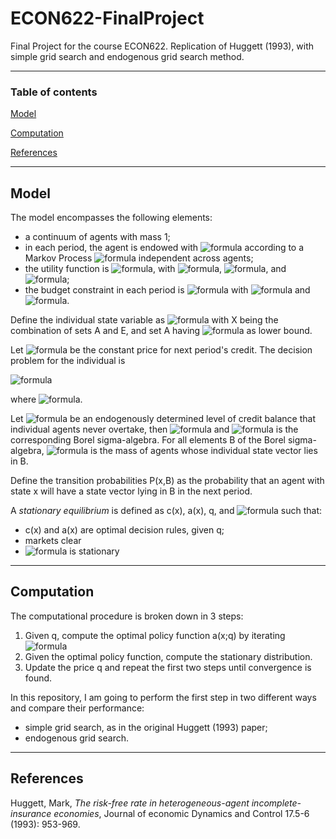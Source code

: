 # ECON622-FinalProject
Final Project for the course ECON622. Replication of Huggett (1993), with simple grid search and endogenous grid search method.

----
### Table of contents
[Model](#model)

[Computation](#computation)

[References](#references)

----
## Model
The model encompasses the following elements:
* a continuum of agents with mass 1;
* in each period, the agent is endowed with ![formula](https://render.githubusercontent.com/render/math?math=e%20\in%20E=(e_h%3Be_l)) according to a Markov Process ![formula](https://render.githubusercontent.com/render/math?math=\pi(e'|e)=Pr(e_{t%2B1}=e'|e_t=e)%3E0) independent across agents;
* the utility function is ![formula](https://render.githubusercontent.com/render/math?math=E%5B\sum_{t=0}^{\infty}\beta^tu(c_t)%5D), with ![formula](https://render.githubusercontent.com/render/math?math=\beta\in(0,1)), ![formula](https://render.githubusercontent.com/render/math?math=u(c)=\frac{c^{1-\sigma}}{-\sigma}), and ![formula](https://render.githubusercontent.com/render/math?math=\sigma%3E1);
* the budget constraint in each period is ![formula](https://render.githubusercontent.com/render/math?math=c%2Ba'q%20\leq%20a%2Be) with ![formula](https://render.githubusercontent.com/render/math?math=a'\geq\underline{a}) and ![formula](https://render.githubusercontent.com/render/math?math=\underline{a}%3C0).

Define the individual state variable as ![formula](https://render.githubusercontent.com/render/math?math=x=(a,e)%20\in%20X) with X being the combination of sets A and E, and set A having ![formula](https://render.githubusercontent.com/render/math?math=\underline{a}) as lower bound.

Let ![formula](https://render.githubusercontent.com/render/math?math=q%3E0) be the constant price for next period's credit.
The decision problem for the individual is

![formula](https://render.githubusercontent.com/render/math?math=v(x%3Bq)=\max_{(c,a')%20\in%20\Gamma(x%3Bq)}u(c)%2B\beta\sum_{e'}v(a',e'%3Bq)\pi(e'|e))

where ![formula](https://render.githubusercontent.com/render/math?math=\Gamma(x%3Bq)=((c,a')%3Ac%2Bqa'%20\leq%20a%2Be%3Bc%20\geq%200%3Ba'%20\geq%20a)).

Let ![formula](https://render.githubusercontent.com/render/math?math=\overline{a}) be an endogenously determined level of credit balance that individual agents never overtake, then ![formula](https://render.githubusercontent.com/render/math?math=S=%5B\underline{a},\overline{a}%5DxE) and ![formula](https://render.githubusercontent.com/render/math?math=\beta_S) is the corresponding Borel sigma-algebra.
For all elements B of the Borel sigma-algebra, ![formula](https://render.githubusercontent.com/render/math?math=\psi(B)) is the mass of agents whose individual state vector lies in B.

Define the transition probabilities P(x,B) as the probability that an agent with state x will have a state vector lying in B in the next period.


A *stationary equilibrium* is defined as c(x), a(x), q, and ![formula](https://render.githubusercontent.com/render/math?math=\psi) such that:
* c(x) and a(x) are optimal decision rules, given q;
* markets clear
* ![formula](https://render.githubusercontent.com/render/math?math=\psi) is stationary

----
## Computation
The computational procedure is broken down in 3 steps:
1. Given q, compute the optimal policy function a(x;q) by iterating
![formula](https://render.githubusercontent.com/render/math?math=(Tv)(x%3Bq)=\max_{(c,a')%20\in%20\Gamma(x%3Bq)}u(c)%2B\beta\sum_{e'}v(a',e'%3Bq)\pi(e'|e))
1. Given the optimal policy function, compute the stationary distribution.
1. Update the price q and repeat the first two steps until convergence is found.

In this repository, I am going to perform the first step in two different ways and compare their performance:
* simple grid search, as in the original Huggett (1993) paper;
* endogenous grid search.


----
## References
Huggett, Mark, *The risk-free rate in heterogeneous-agent incomplete-insurance economies*, Journal of economic Dynamics and Control 17.5-6 (1993): 953-969.
